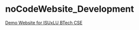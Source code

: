 # noCodeWebsite_Development
[Demo Website for ISUxLU BTech CSE](https://2023hanshikaa.wixsite.com/isuxlu)
